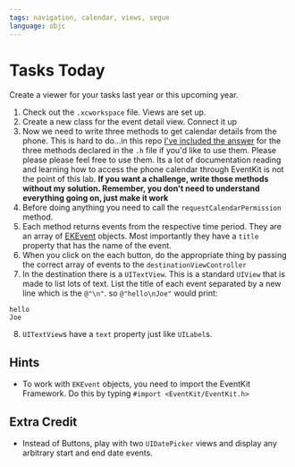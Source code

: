 ```yaml
---
tags: navigation, calendar, views, segue
language: objc
---
```

# Tasks Today

Create a viewer for your tasks last year or this upcoming year.

  1. Check out the `.xcworkspace` file. Views are set up.
  2. Create a new class for the event detail view. Connect it up
  3. Now we need to write three methods to get calendar details from the phone. This is hard to do...in this repo [I've included the answer](http://ironboard-curriculum-content.s3.amazonaws.com/iOS/encrypted_calendar_access.txt) for the three methods declared in the `.h` file if you'd like to use them. Please please please feel free to use them. Its a lot of documentation reading and learning how to access the phone calendar through EventKit is not the point of this lab. **If you want a challenge, write those methods without my solution. Remember, you don't need to understand everything going on, just make it work**
  4. Before doing anything you need to call the `requestCalendarPermission` method.
  5. Each method returns events from the respective time period. They are an array of [EKEvent](https://developer.apple.com/library/ios/documentation/EventKit/Reference/EKEventClassRef/Reference/Reference.html) objects. Most importantly they have a `title` property that has the name of the event.
  6. When you click on the each button, do the appropriate thing by passing the correct array of events to the `destinationViewController`
  7. In the destination there is a `UITextView`. This is a standard `UIView` that is made to list lots of text. List the title of each event separated by a new line which is the `@"\n"`. so `@"hello\nJoe"` would print:

  ```
  hello
  Joe
  ```

  8. `UITextView`s have a `text` property just like `UILabel`s.

## Hints

  * To work with `EKEvent` objects, you need to import the EventKit Framework. Do this by typing `#import <EventKit/EventKit.h>`

## Extra Credit

  * Instead of Buttons, play with two `UIDatePicker` views and display any arbitrary start and end date events.
